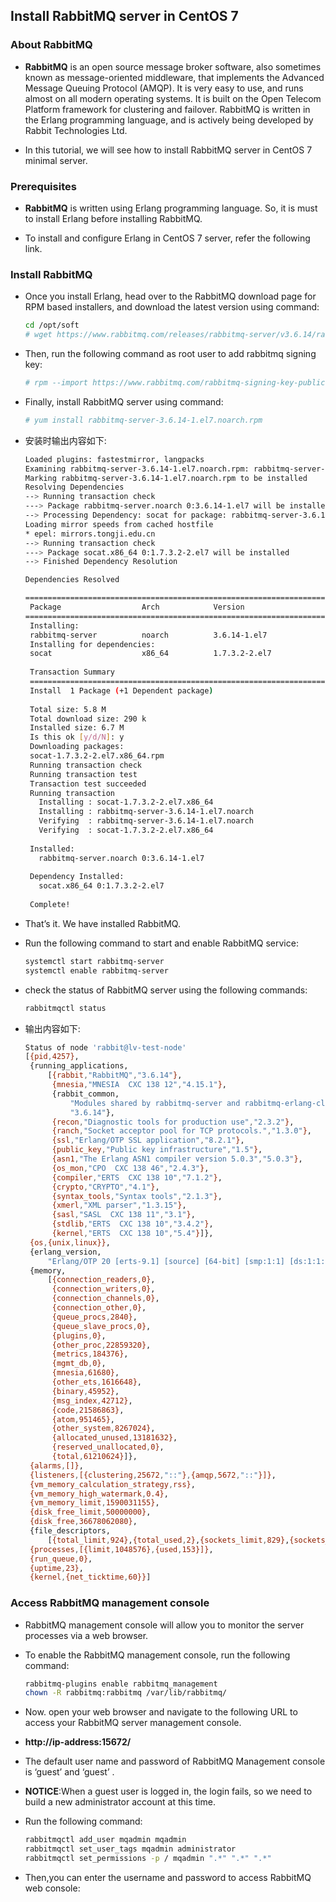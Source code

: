 ## Install RabbitMQ server in CentOS 7

### **About RabbitMQ**
- **RabbitMQ** is an open source message broker software, also sometimes known as message-oriented middleware, that implements the Advanced Message Queuing Protocol (AMQP). It is very easy to use, and runs almost on all modern operating systems. It is built on the Open Telecom Platform framework for clustering and failover. RabbitMQ is written in the Erlang programming language, and is actively being developed by Rabbit Technologies Ltd.

- In this tutorial, we will see how to install RabbitMQ server in CentOS 7 minimal server.

### **Prerequisites**
- **RabbitMQ** is written using Erlang programming language. So, it is must to install Erlang before installing RabbitMQ.

- To install and configure Erlang in CentOS 7 server, refer the following link.

### **Install RabbitMQ**
- Once you install Erlang, head over to the RabbitMQ download page for RPM based installers, and download the latest version using command:
  ``` bash
  cd /opt/soft
  # wget https://www.rabbitmq.com/releases/rabbitmq-server/v3.6.14/rabbitmq-server-3.6.14-1.el7.noarch.rpm
  ```
- Then, run the following command as root user to add rabbitmq signing key:
  ``` bash
  # rpm --import https://www.rabbitmq.com/rabbitmq-signing-key-public.asc
  ```
- Finally, install RabbitMQ server using command:
  ``` bash
  # yum install rabbitmq-server-3.6.14-1.el7.noarch.rpm
  ```
- 安装时输出内容如下:
  ``` bash
  Loaded plugins: fastestmirror, langpacks
  Examining rabbitmq-server-3.6.14-1.el7.noarch.rpm: rabbitmq-server-3.6.14-1.el7.noarch
  Marking rabbitmq-server-3.6.14-1.el7.noarch.rpm to be installed
  Resolving Dependencies
  --> Running transaction check
  ---> Package rabbitmq-server.noarch 0:3.6.14-1.el7 will be installed
  --> Processing Dependency: socat for package: rabbitmq-server-3.6.14-1.el7.noarch
  Loading mirror speeds from cached hostfile
  * epel: mirrors.tongji.edu.cn
  --> Running transaction check
  ---> Package socat.x86_64 0:1.7.3.2-2.el7 will be installed
  --> Finished Dependency Resolution
  
  Dependencies Resolved
  
  =======================================================================================================================
   Package                  Arch            Version                  Repository                                     Size
  =======================================================================================================================
   Installing:
   rabbitmq-server          noarch          3.6.14-1.el7             /rabbitmq-server-3.6.14-1.el7.noarch          5.6 M
   Installing for dependencies:
   socat                    x86_64          1.7.3.2-2.el7            base                                          290 k
   
   Transaction Summary
   =======================================================================================================================
   Install  1 Package (+1 Dependent package)
   
   Total size: 5.8 M
   Total download size: 290 k
   Installed size: 6.7 M
   Is this ok [y/d/N]: y
   Downloading packages:
   socat-1.7.3.2-2.el7.x86_64.rpm                                                                  | 290 kB  00:00:00     
   Running transaction check
   Running transaction test
   Transaction test succeeded
   Running transaction
     Installing : socat-1.7.3.2-2.el7.x86_64                                                                          1/2 
     Installing : rabbitmq-server-3.6.14-1.el7.noarch                                                                 2/2 
     Verifying  : rabbitmq-server-3.6.14-1.el7.noarch                                                                 1/2 
     Verifying  : socat-1.7.3.2-2.el7.x86_64                                                                          2/2 
   
   Installed:
     rabbitmq-server.noarch 0:3.6.14-1.el7                                                                                
   
   Dependency Installed:
     socat.x86_64 0:1.7.3.2-2.el7                                                                                         
   
   Complete!
   ```
- That’s it. We have installed RabbitMQ.

- Run the following command to start and enable RabbitMQ service:
  ``` bash
  systemctl start rabbitmq-server
  systemctl enable rabbitmq-server
  ```
- check the status of RabbitMQ server using the following commands:
  ``` bash
  rabbitmqctl status
  ```
- 输出内容如下:
  ``` bash
  Status of node 'rabbit@lv-test-node'
  [{pid,4257},
   {running_applications,
       [{rabbit,"RabbitMQ","3.6.14"},
        {mnesia,"MNESIA  CXC 138 12","4.15.1"},
        {rabbit_common,
            "Modules shared by rabbitmq-server and rabbitmq-erlang-client",
            "3.6.14"},
        {recon,"Diagnostic tools for production use","2.3.2"},
        {ranch,"Socket acceptor pool for TCP protocols.","1.3.0"},
        {ssl,"Erlang/OTP SSL application","8.2.1"},
        {public_key,"Public key infrastructure","1.5"},
        {asn1,"The Erlang ASN1 compiler version 5.0.3","5.0.3"},
        {os_mon,"CPO  CXC 138 46","2.4.3"},
        {compiler,"ERTS  CXC 138 10","7.1.2"},
        {crypto,"CRYPTO","4.1"},
        {syntax_tools,"Syntax tools","2.1.3"},
        {xmerl,"XML parser","1.3.15"},
        {sasl,"SASL  CXC 138 11","3.1"},
        {stdlib,"ERTS  CXC 138 10","3.4.2"},
        {kernel,"ERTS  CXC 138 10","5.4"}]},
   {os,{unix,linux}},
   {erlang_version,
       "Erlang/OTP 20 [erts-9.1] [source] [64-bit] [smp:1:1] [ds:1:1:10] [async-threads:64] [hipe] [kernel-poll:true]\n"},
   {memory,
       [{connection_readers,0},
        {connection_writers,0},
        {connection_channels,0},
        {connection_other,0},
        {queue_procs,2840},
        {queue_slave_procs,0},
        {plugins,0},
        {other_proc,22859320},
        {metrics,184376},
        {mgmt_db,0},
        {mnesia,61680},
        {other_ets,1616648},
        {binary,45952},
        {msg_index,42712},
        {code,21586863},
        {atom,951465},
        {other_system,8267024},
        {allocated_unused,13181632},
        {reserved_unallocated,0},
        {total,61210624}]},
   {alarms,[]},
   {listeners,[{clustering,25672,"::"},{amqp,5672,"::"}]},
   {vm_memory_calculation_strategy,rss},
   {vm_memory_high_watermark,0.4},
   {vm_memory_limit,1590031155},
   {disk_free_limit,50000000},
   {disk_free,36678062080},
   {file_descriptors,
       [{total_limit,924},{total_used,2},{sockets_limit,829},{sockets_used,0}]},
   {processes,[{limit,1048576},{used,153}]},
   {run_queue,0},
   {uptime,23},
   {kernel,{net_ticktime,60}}]
   ```
### **Access RabbitMQ management console**
- RabbitMQ management console will allow you to monitor the server processes via a web browser.

- To enable the RabbitMQ management console, run the following command:
  ``` bash
  rabbitmq-plugins enable rabbitmq_management
  chown -R rabbitmq:rabbitmq /var/lib/rabbitmq/
  ```
- Now. open your web browser and navigate to the following URL to access your RabbitMQ server management console.
- **http://ip-address:15672/**
- The default user name and password of RabbitMQ Management console is ‘guest’ and ‘guest’ .
- **NOTICE**:When a guest user is logged in, the login fails, so we need to build a new administrator account at this time.

- Run the following command:
  ``` bash
  rabbitmqctl add_user mqadmin mqadmin
  rabbitmqctl set_user_tags mqadmin administrator
  rabbitmqctl set_permissions -p / mqadmin ".*" ".*" ".*"
  ```
- Then,you can enter the username and password to access RabbitMQ web console:
